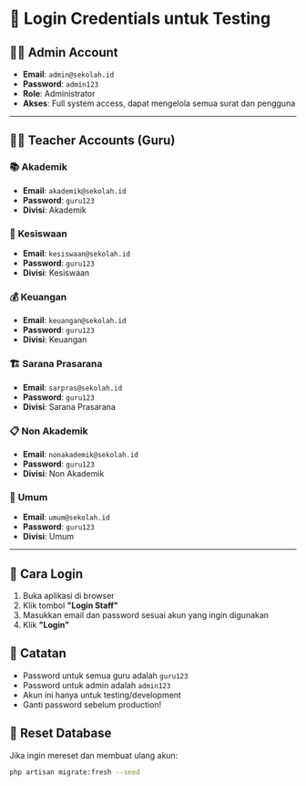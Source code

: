 # 🔐 Login Credentials untuk Testing

## 👨‍💼 **Admin Account**
- **Email**: `admin@sekolah.id`
- **Password**: `admin123`
- **Role**: Administrator
- **Akses**: Full system access, dapat mengelola semua surat dan pengguna

---

## 👨‍🏫 **Teacher Accounts (Guru)**

### 📚 **Akademik**
- **Email**: `akademik@sekolah.id`
- **Password**: `guru123`
- **Divisi**: Akademik

### 👥 **Kesiswaan**
- **Email**: `kesiswaan@sekolah.id`
- **Password**: `guru123`
- **Divisi**: Kesiswaan

### 💰 **Keuangan**
- **Email**: `keuangan@sekolah.id`
- **Password**: `guru123`
- **Divisi**: Keuangan

### 🏗️ **Sarana Prasarana**
- **Email**: `sarpras@sekolah.id`
- **Password**: `guru123`
- **Divisi**: Sarana Prasarana

### 📋 **Non Akademik**
- **Email**: `nonakademik@sekolah.id`
- **Password**: `guru123`
- **Divisi**: Non Akademik

### 📄 **Umum**
- **Email**: `umum@sekolah.id`
- **Password**: `guru123`
- **Divisi**: Umum

---

## 🚀 **Cara Login**

1. Buka aplikasi di browser
2. Klik tombol **"Login Staff"** 
3. Masukkan email dan password sesuai akun yang ingin digunakan
4. Klik **"Login"**

## 📝 **Catatan**
- Password untuk semua guru adalah `guru123`
- Password untuk admin adalah `admin123`
- Akun ini hanya untuk testing/development
- Ganti password sebelum production!

## 🔄 **Reset Database**
Jika ingin mereset dan membuat ulang akun:
```bash
php artisan migrate:fresh --seed
```
